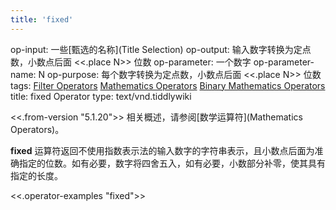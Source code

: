 ```yaml
---
title: 'fixed'
---
```


op-input: 一些[甄选的名称](Title Selection)
op-output: 输入数字转换为定点数，小数点后面 <<.place N>> 位数
op-parameter: 一个数字
op-parameter-name: N
op-purpose: 每个数字转换为定点数，小数点后面 <<.place N>> 位数
tags: [Filter Operators](#Filter%20Operators) [Mathematics Operators](#Mathematics%20Operators) [Binary Mathematics Operators](#Binary%20Mathematics%20Operators)
title: fixed Operator
type: text/vnd.tiddlywiki

<<.from-version "5.1.20">> 相关概述，请参阅[数学运算符](Mathematics Operators)。

**fixed** 运算符返回不使用指数表示法的输入数字的字符串表示，且小数点后面为准确指定的位数。如有必要，数字将四舍五入，如有必要，小数部分补零，使其具有指定的长度。

<<.operator-examples "fixed">>
